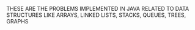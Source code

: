 THESE ARE THE PROBLEMS IMPLEMENTED IN JAVA RELATED TO DATA STRUCTURES LIKE ARRAYS, LINKED LISTS, STACKS, QUEUES, TREES, GRAPHS
